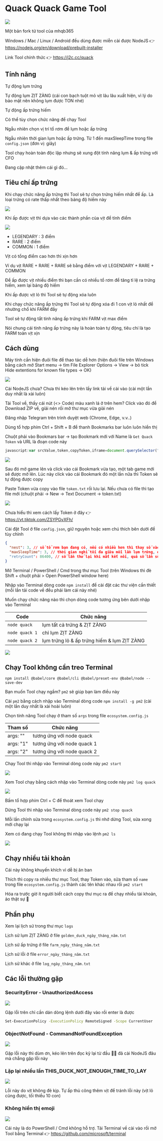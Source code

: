 # Quack Quack Game Tool

<img src="./images/1.jpg" />

Một bản fork từ tool của mhqb365

Windows / Mac / Linux / Android đều dùng được miễn cài được NodeJS 👉 https://nodejs.org/en/download/prebuilt-installer

Link Tool chính thức 👉 https://j2c.cc/quack

## Tính năng

Tự động lụm trứng

Tự động lụm ZỊT ZÀNG (cái con bạch tuột mỏ vịt lâu lâu xuất hiện, vì lý do bảo mật nên không lụm được TON nhé)

Tự động ấp trứng hiếm

Có thể tùy chọn chức năng để chạy Tool

Ngẫu nhiên chọn vị trí tổ rơm để lụm hoặc ấp trứng

Ngẫu nhiên thời gian lụm hoặc ấp trứng. Từ 1 đến maxSleepTime trong file ```config.json``` (đơn vị: giây)

Tool chạy hoàn toàn độc lập nhưng sẽ xung đột tính năng lụm & ấp trứng với CFO

Đang cập nhật thêm cái gì đó...

## Tiêu chí ấp trứng

Khi chạy chức năng ấp trứng thì Tool sẽ tự chọn trứng hiếm nhất để ấp. Là loại trứng có rate thấp nhất theo bảng độ hiếm này

<img src="./images/2.jpg" />

Khi ấp được vịt thì dựa vào các thành phần của vịt để tính điểm

<img src="./images/3.jpg" />

- LEGENDARY : 3 điểm
- RARE : 2 điểm
- COMMON : 1 điểm

Vịt có tổng điểm cao hơn thì xịn hơn

Ví dụ vịt RARE + RARE + RARE sẽ bằng điểm với vịt LEGENDARY + RARE + COMMON

Để ấp được vịt nhiều điểm thì bạn cần có nhiều tổ rơm để tăng tỉ lệ ra trứng hiếm, xem lại bảng độ hiếm

Khi ấp được vịt lỏ thì Tool sẽ tự động xóa luôn

Khi chạy chức năng ấp trứng thì Tool sẽ tự động xóa đi 1 con vịt lỏ nhất để nhường chổ khi FARM đầy

Tool sẽ tự động tắt tính năng ấp trứng khi FARM vịt max điểm

Nói chung cái tính năng ấp trứng này là hoàn toàn tự động, tiêu chí là tạo FARM toàn vịt xịn

## Cách dùng

Máy tính cần hiện đuôi file để thao tác dễ hơn (hiện đuôi file trên Windows bằng cách mở Start menu -> tìm File Explorer Options -> View -> bỏ tick Hide extentions for known file types -> OK)

<img src="./images/4.jpg" />

Cài NodeJS chưa? Chưa thì kéo lên trên lấy link tải về cài vào (cài một lần duy nhất là xài luôn)

Tải Tool về, thấy cái nút (<> Code) màu xanh lá ở trên hem? Click vào đó để Download ZIP về, giải nén rồi mở thư mục vừa giải nén

Đăng nhập Telegram trên trình duyệt web (Chrome, Edge, v.v..)

Dùng tổ hợp phím Ctrl + Shift + B để thanh Bookmarks bar luôn luôn hiển thị

Chuột phải vào Bookmars bar -> tạo Bookmark mới với Name là ```Get Quack Token``` và URL là đoạn code này

```js
javascript:var srcValue,token,copyToken,iframe=document.querySelector("iframe");function copyTextToClipboard(e){var t=document.createElement("textarea");t.textContent=e,document.body.appendChild(t),t.select(),document.execCommand("copy"),t.blur(),document.body.removeChild(t),alert("Token copied"),window.close()}iframe?window.location.hostname.includes("telegram")?open(iframe.getAttribute("src"),"_blank"):copyTextToClipboard(JSON.parse(localStorage.getItem("telegram-user")).state.token):alert("Open game first");
```

<img src="./images/5.jpg" />

Sau đó mở game lên và click vào cái Bookmark vừa tạo, một tab game mới sẽ được mở lên. Lúc này click vào cái Bookmark đó một lần nữa thì Token sẽ tự động được copy

Paste Token vừa copy vào file ```token.txt``` rồi lưu lại. Nếu chưa có file thì tạo file mới (chuột phải -> New -> Text Document -> token.txt)

<img src="./images/7.jpg" />

Chưa hiểu thì xem cách lấy Token ở đây 👉 https://vt.tiktok.com/ZSYPGvXFh/

Cài đặt Tool ở file ```config.json```, giữ nguyên hoặc xem chú thích bên dưới để tùy chỉnh

```json
{
  "nest": 3, // số tổ rơm bạn đang có, nếu có nhiều hơn thì thay số vào
  "maxSleepTime": 3, // thời gian nghỉ tối đa giữa mỗi lần lụm trứng, đơn vị: giây
  "retryCount": 86400, // số lần thử lại khi mất kết nối, quá số lần sẽ dừng Tool
}
```

Mở Terminal / PowerShell / Cmd trong thư mục Tool (trên Windows thì đè Shift + chuột phải > Open PowerShell window here)

Nhập vào Terminal dòng code ```npm install``` để cài đặt các thư viện cần thiết (mỗi lần tải code về đều phải làm cái này nhé)

Muốn chạy chức năng nào thì chọn dòng code tương ứng bên dưới nhập vào Terminal

| Code | Chức năng |
|---|---|
| ```node quack``` | lụm tất cả trứng & ZỊT ZÀNG |
| ```node quack 1``` | chỉ lụm ZỊT ZÀNG |
| ```node quack 2``` | lụm trứng lỏ & ấp trứng hiếm & lụm ZỊT ZÀNG |

<img src="./images/8.jpg" />

## Chạy Tool không cần treo Terminal
```npm install @babel/core @babel/cli @babel/preset-env @babel/node --save-dev```

Bạn muốn Tool chạy ngầm? ```pm2``` sẽ giúp bạn làm điều này

Cài ```pm2``` bằng cách nhập vào Terminal dòng code ```npm install -g pm2``` (cài một lần duy nhất là xài hoài luôn)

Chọn tính năng Tool chạy ở tham số ```args``` trong file ```ecosystem.config.js```

| Tham số | Chức năng |
|---|---|
| args: "" | tương ứng với node quack |
| args: "1" | tương ứng với node quack 1 |
| args: "2" | tương ứng với node quack 2 |

Chạy Tool thì nhập vào Terminal dòng code này ```pm2 start```

<img src="./images/9.jpg" />

Xem Tool chạy bằng cách nhập vào Terminal dòng code này ```pm2 log quack```

<img src="./images/10.jpg" />

Bấm tổ hợp phím Ctrl + C để thoát xem Tool chạy

Dừng Tool thì nhập vào Terminal dòng code này ```pm2 stop quack```

Mỗi lần chỉnh sửa trong ```ecosystem.config.js``` thì nhớ dừng Tool, sửa xong mới chạy lại

Xem có đang chạy Tool không thì nhập vào lệnh ```pm2 ls```

<img src="./images/11.jpg" />

## Chạy nhiều tải khoản

Cái này không khuyến khích vì dễ bị ăn ban

Thích thì copy ra nhiều thư mục Tool, thay Token vào, sửa tham số ```name``` trong file ```ecosystem.config.js``` thành các tên khác nhau rồi ```pm2 start```

Hóa ra trước giờ ít người biết cách copy thư mục ra để chạy nhiều tài khoản, ảo thật sự 🤣

## Phần phụ

Xem lại lịch sử trong thư mục ```logs```

Lịch sử lụm ZỊT ZÀNG ở file ```golden_duck_ngày_tháng_năm.txt```

Lịch sử ấp trứng ở file ```farm_ngày_tháng_năm.txt```

Lịch sử lỗi ở file ```error_ngày_tháng_năm.txt```

Lịch sử khác ở file ```log_ngày_tháng_năm.txt```

## Các lỗi thường gặp

### SecurityError - UnauthorizedAccess

<img src="./images/12.jpg" />

Gặp lỗi trên chỉ cần dán dòng lệnh dưới đây vào rồi enter là được

```bash
Set-ExecutionPolicy -ExecutionPolicy RemoteSigned -Scope CurrentUser
```

### ObjectNotFound - CommandNotFoundException

<img src="./images/13.jpg" />

Gặp lỗi này thì dùm ơn, kéo lên trên đọc kỹ lại từ đầu 🤦‍♂️ đã cài NodeJS đâu mà chẳng gặp lỗi này

### Lặp lại nhiều lần THIS_DUCK_NOT_ENOUGH_TIME_TO_LAY

<img src="./images/14.jpg" />

Lỗi này do vịt không đẻ kịp. Tự ấp thủ công thêm vịt để tránh lỗi này (vịt lỏ cũng được, tối thiểu 10 con)

### Không hiển thị emoji

<img src="./images/15.jpg" />

Cái này là do PowerShell / Cmd không hỗ trợ. Tải Terminal về cài vào rồi mở Tool bằng Terminal 👉 https://github.com/microsoft/terminal
